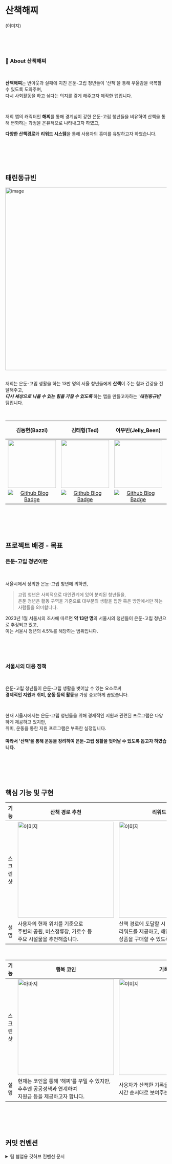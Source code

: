 # 산책해찌 

(이미지)

<br>
<br>
<br>

### 🦔 About 산책해찌

<br>

**산책해찌**는 번아웃과 실패에 지친 은둔-고립 청년들이 '산책'을 통해 우울감을 극복할 수 있도록 도와주며, <br>
다시 사회활동을 하고 싶다는 의지를 갖게 해주고자 제작한 앱입니다.

<br>

저희 앱의 캐릭터인 **해찌**를 통해 경계심이 강한 은둔-고립 청년들을 비유하여 산책을 통해 변화하는 과정을 은유적으로 나타내고자 하였고, 

**다양한 산책경로**와 **리워드 시스템**을 통해 사용자의 흥미를 유발하고자 하였습니다. 

<br>
<br>
<br>
<br>

## 태린동규빈

<img width="571" alt="image" src="https://github.com/DeveloperAcademy-POSTECH/MC2-morning-Team12-DreamLog/assets/104834390/43aedc11-4e2d-4cdd-b238-a287e1e293fe">

<br>
<br>

저희는 은둔-고립 생활을 하는 13만 명의 서울 청년들에게 **산책**이 주는 힘과 건강을 전달해주고,<br>
***다시 세상으로 나올 수 있는 힘을 가질 수 있도록*** 하는 앱을 만들고자하는 '***태린동규빈***' 팀입니다.

<br>


|김동현(Bazzi)|김태형(Ted)|이우빈(Jelly_Been)|안수린(Rin)|정승균(규니 스펠링 뭐임요 ㅋㅋ;;)|
|:---:|:---:|:---:|:---:|:---:|
|<img alt="" src="https://github.com/DeveloperAcademy-POSTECH/MC2-morning-Team12-DreamLog/assets/59696697/b3c7fd61-2f75-4df4-afc9-e9bfaaf85c23" width="150">|<img alt="" src="https://github.com/DeveloperAcademy-POSTECH/MC2-morning-Team12-DreamLog/assets/59696697/188a6cfd-203e-4d62-9805-d3e4fb08e73d" width="150">|<img alt="" src="https://github.com/DeveloperAcademy-POSTECH/MC2-morning-Team12-DreamLog/assets/59696697/2a186821-5e3b-4f17-8dee-be16065a8783" width="150">|<img alt="" src="https://github.com/DeveloperAcademy-POSTECH/MC2-morning-Team12-DreamLog/assets/59696697/7e916d98-b09e-43d7-bec1-e12b159db9f6" width="150">|<img alt="" src="https://github.com/DeveloperAcademy-POSTECH/MC2-morning-Team12-DreamLog/assets/59696697/188a6cfd-203e-4d62-9805-d3e4fb08e73d" width="150">
|[<img src="https://img.shields.io/badge/Github-black?style=for-the-badge&logo=github&logoColor=white" alt="Github Blog Badge"/>](https://github.com/moonkey48)|[<img src="https://img.shields.io/badge/Github-black?style=for-the-badge&logo=github&logoColor=white" alt="Github Blog Badge"/>](https://github.com/Taerogrammer)|[<img src="https://img.shields.io/badge/Github-black?style=for-the-badge&logo=github&logoColor=white" alt="Github Blog Badge"/>](https://github.com/KLJH1025)|[<img src="https://img.shields.io/badge/Github-black?style=for-the-badge&logo=github&logoColor=white" alt="Github Blog Badge"/>](https://github.com/ChrisP-00)|[<img src="https://img.shields.io/badge/Github-black?style=for-the-badge&logo=github&logoColor=white" alt="Github Blog Badge"/>](https://github.com/Taerogrammer)|

<br>
<br>
<br>
<br>

## 프로젝트 배경 - 목표

### 은둔-고립 청년이란 

<br>

서울시에서 정의한 은둔-고립 청년에 의하면,
> 고립 청년은 사회적으로 대인관계에 있어 분리된 청년들을, <br> 은둔 청년은 활동 구역을 기준으로 대부분의 생활을 집안 혹은 방안에서만 하는 사람들을 의미합니다.

2023년 1월 서울시의 조사에 따르면 **약 13만 명**의 서울시의 청년들이 은둔-고립 청년으로 추정되고 있고, <br>
이는 서울시 청년의 4.5%를 해당하는 범위입니다.

<br>
<br>
<br>

### 서울시의 대응 정책 

<br>

은둔-고립 청년들이 은둔-고립 생활을 벗어날 수 있는 요소로써 <br> 
**경제적인 지원**과 **취미, 운동 등의 활동**을 가장 중요하게 꼽았습니다.

<br>

현재 서울시에서는 은둔-고립 청년들을 위해 경제적인 지원과 관련된 프로그램은 다양하게 제공하고 있지만, <br>
취미, 운동을 통한 지원 프로그램은 부족한 실정입니다. 

#### 따라서 '산책'을 통해 운동을 장려하여 은둔-고립 생활을 벗어날 수 있도록 돕고자 하였습니다.

<br>
<br>
<br>
<br>

## 핵심 기능 및 구현

|기능|산책 경로 추천|리워드 시스템|
|---|------|---|
|스크린샷|<img src="https://github.com/2023SST-InToTheSeoul/in-to-the-Seoul/assets/104834390/36b67041-f57e-478c-b82a-5268e27c4746" alt="이미지" width="300">|<img src="https://github.com/2023SST-InToTheSeoul/in-to-the-Seoul/assets/104834390/312682dc-835f-4f64-b3b8-e905f619b33f" alt="이미지" width="300">|
|설명|사용자의 현재 위치를 기준으로<br>주변의 공원, 버스정류장, 가로수 등 <br>주요 시설물을 추천해줍니다.|산책 경로에 도달할 시 <br>리워드를 제공하고, 해당 리워드를 통해 <br>상품을 구매할 수 있도록 하였습니다.|










<br>

|기능|행복 코인|기록 뷰|
|---|------|---|
|스크린샷|<img src="https://github.com/2023SST-InToTheSeoul/in-to-the-Seoul/assets/104834390/7a1a9c2c-9b1a-40fc-a6bc-bd357fc2379c" alt="아마지" width="300">|<img src="https://github.com/2023SST-InToTheSeoul/in-to-the-Seoul/assets/104834390/f0c12a39-95a2-4c2a-a58d-df76c8d6cc28" alt="이미지" width="300">|
|설명|현재는 코인을 통해 '해찌'를 꾸밀 수 있지만,<br> 추후엔 공공정책과 연계하여 <br>지원금 등을 제공하고자 합니다.|사용자가 산책한 기록을 <br>시간 순서대로 보여주는 뷰입니다.|



<br>
<br>
<br>
<br>

## **커밋 컨벤션**
  
<details>
<summary>팀 협업용 깃허브 컨벤션 문서 </summary>
<div markdown="1">

## 📝 코드 컨벤션
1. **Class / Struct** 정의
    - Class / Struct의 정의는 UpperCamelCase를 사용합니다.
    ```swift
    class FindIdViewModel: ObservableObject { ... }
    struct FindIdModel: Codable { ... }
    ```
2. **변수 및 함수**정의
    - 변수와 함수의 정의는 lowerCamelCase를 사용합니다.
    ```swift
    func getFacilities(userUUID: String) { ... }
    var facilityName: String = ""
    ```
3. **주석**활용
    - View는 **// - MARK :** 주석을 통해 영역을 구분합니다.

## 📌 Git Guide
> Issue -> 브랜치 생성 -> Pull 받은 후 작업 -> Commit -> Pull -> Push -> PR -> Merge

0. 새로운 작업 진행 전, Pull 하고 진행.
1. Issue는 기능 단위로 생성.
2. Issue에 관한 Commit과 Push는 본인 브랜치로 진행.
3. PR은 모든 작업 완료 후 보내기.

> 브랜치명 예제 (ex.이슈번호 10)

- 브랜치는 각 `feat/이슈번호-큰기능명/세부기능명`으로 생성합니다.
- ex. feat/#10-MapView/UI

<br>

> 커밋 컨벤션
```
[CHORE] 코드 수정, 내부 파일 수정, 주석
[FEAT] 새로운 기능 구현
[ADD] Feat 이외의 부수적인 코드 추가, 라이브러리 추가, 새로운 파일 생성 시, 에셋 추가
[FIX] 버그, 오류 해결
[DEL] 쓸모없는 코드 삭제
[DOCS] README나 WIKI 등의 문서 개정
[MOVE] 프로젝트 내 파일이나 코드의 이동
[RENAME] 파일 이름 변경이 있을 때 사용합니다
[REFACTOR] 전면 수정이 있을 때 사용합니다
[INIT] 프로젝트 생성
```

